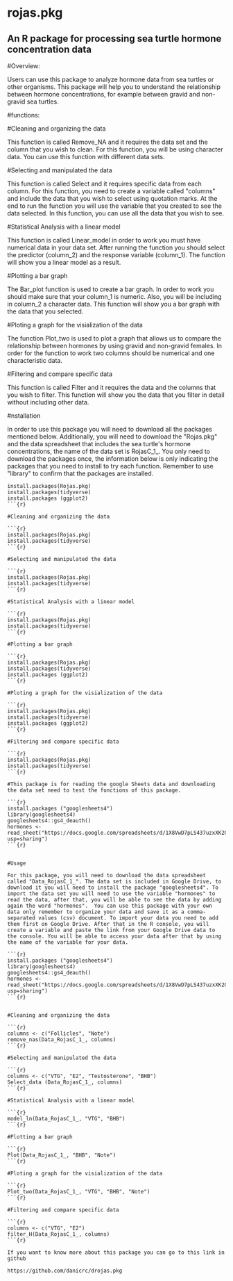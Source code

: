 # rojas.pkg

## An R package for processing sea turtle hormone concentration data 

#Overview: 

Users can use this package to analyze hormone data from sea turtles or other organisms. This package will help you to understand the relationship between hormone concentrations, for example between gravid and non-gravid sea turtles. 

#functions:

#Cleaning and organizing the data

This function is called Remove_NA and it requires the data set and the column that you wish to clean. For this function, you will be using character data. You can use this function with different data sets.


#Selecting and manipulated the data 

This function is called Select and it requires specific data from each column. For this function,  you need to create a variable called "columns" and include the data that you wish to select using quotation marks. At the end to run the function you will use the variable that you created to see the data selected. In this function, you can use all the data that you wish to see. 


#Statistical Analysis with a linear model

This function is called Linear_model in order to work you must have numerical data in your data set. After running the function you should select the predictor (column_2) and the response variable (column_1). The function will show you a linear model as a result. 


#Plotting a bar graph

The Bar_plot function is used to create a bar graph. In order to work you should make sure that your column_1 is numeric. Also, you will be including in column_2 a character data. This function will show you a bar graph with the data that you selected.


#Ploting a graph for the visialization of the data

The function Plot_two is used to plot a graph that allows us to compare the relationship between hormones by using gravid and non-gravid females. In order for the function to work two columns should be numerical and one characteristic data. 


#Filtering and compare specific data

This function is called Filter and it requires the data and the columns that you wish to filter. This function will show you the data that you filter in detail without including other data. 


#nstallation 

In order to use this package you will need to download all the packages mentioned below. Additionally, you will need to download the "Rojas.pkg" and the data spreadsheet that includes the sea turtle's hormone concentrations, the name of the data set is RojasC_1_. You only need to download the packages once, the information below is only indicating the packages that you need to install to try each function. Remember to use "library" to confirm that the packages are installed. 

```{r} 
install.packages(Rojas.pkg)
install.packages(tidyverse)
install.packages (ggplot2)
```{r}

#Cleaning and organizing the data

```{r}
install.packages(Rojas.pkg)
install.packages(tidyverse)
```{r}

#Selecting and manipulated the data

```{r}
install.packages(Rojas.pkg)
install.packages(tidyverse)
```{r}

#Statistical Analysis with a linear model

```{r}
install.packages(Rojas.pkg)
install.packages(tidyverse)
```{r}

#Plotting a bar graph

```{r} 
install.packages(Rojas.pkg)
install.packages(tidyverse)
install.packages (ggplot2)
```{r}

#Ploting a graph for the visialization of the data

```{r}
install.packages(Rojas.pkg)
install.packages(tidyverse)
install.packages (ggplot2)
```{r}

#Filtering and compare specific data

```{r}
install.packages(Rojas.pkg)
install.packages(tidyverse)
```{r}

#This package is for reading the google Sheets data and downloading the data set need to test the functions of this package. 

```{r}
install.packages ("googlesheets4")
library(googlesheets4)
googlesheets4::gs4_deauth()
hormones <- read_sheet("https://docs.google.com/spreadsheets/d/1X8VwD7pLS437uzxXK2OaZDiklGRgoYlYfCu3BsmlO5s/edit?usp=sharing")
```{r}


#Usage 

For this package, you will need to download the data spreadsheet called "Data_RojasC_1_". The data set is included in Google Drive, to download it you will need to install the package "googlesheets4". To import the data set you will need to use the variable "hormones" to read the data, after that, you will be able to see the data by adding again the word "hormones".  You can use this package with your own data only remember to organize your data and save it as a comma-separated values (csv) document. To import your data you need to add them first on Google Drive. After that in the R console, you will create a variable and paste the link from your Google Drive data to the console. You will be able to access your data after that by using the name of the variable for your data.

```{r}
install.packages ("googlesheets4")
library(googlesheets4)
googlesheets4::gs4_deauth()
hormones <- read_sheet("https://docs.google.com/spreadsheets/d/1X8VwD7pLS437uzxXK2OaZDiklGRgoYlYfCu3BsmlO5s/edit?usp=sharing")
```{r}


#Cleaning and organizing the data

```{r}
columns <- c("Follicles", "Note")
remove_nas(Data_RojasC_1_, columns)
```{r}

#Selecting and manipulated the data 

```{r}
columns <- c("VTG", "E2", "Testosterone", "BHB")
Select_data (Data_RojasC_1_, columns)
```{r}

#Statistical Analysis with a linear model

```{r}
model_ln(Data_RojasC_1_, "VTG", "BHB")
```{r}

#Plotting a bar graph

```{r}
Plot(Data_RojasC_1_, "BHB", "Note")
```{r}

#Ploting a graph for the visialization of the data

```{r}
Plot_two(Data_RojasC_1_, "VTG", "BHB", "Note")
```{r}

#Filtering and compare specific data

```{r}
columns <- c("VTG", "E2")
filter_H(Data_RojasC_1_, columns)
```{r}

If you want to know more about this package you can go to this link in github

https://github.com/danicrc/drojas.pkg
